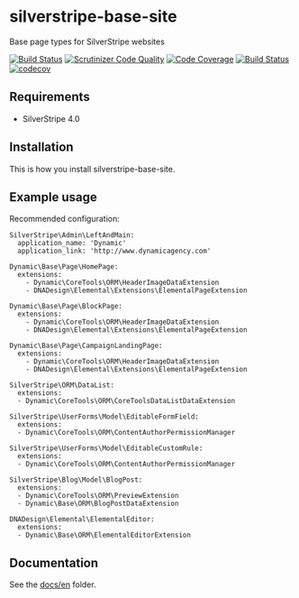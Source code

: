 # silverstripe-base-site

Base page types for SilverStripe websites

[![Build Status](https://travis-ci.com/dynamic/silverstripe-base-site.svg?token=hFT1sXd4nNmguE972zHN&branch=master)](https://travis-ci.com/dynamic/silverstripe-base-site)
[![Scrutinizer Code Quality](https://scrutinizer-ci.com/g/dynamic/silverstripe-base-site/badges/quality-score.png?b=master&s=6602bc588bf7da4a15e9ae4e061c92781c87caf5)](https://scrutinizer-ci.com/g/dynamic/silverstripe-base-site/?branch=master)
[![Code Coverage](https://scrutinizer-ci.com/g/dynamic/silverstripe-base-site/badges/coverage.png?b=master&s=fde13fa99212b7985699f22a13c22d393b76299a)](https://scrutinizer-ci.com/g/dynamic/silverstripe-base-site/?branch=master)
[![Build Status](https://scrutinizer-ci.com/g/dynamic/silverstripe-base-site/badges/build.png?b=master&s=d0c33738b6be129105fa8f507591359fcf4f40ae)](https://scrutinizer-ci.com/g/dynamic/silverstripe-base-site/build-status/master)
[![codecov](https://codecov.io/gh/dynamic/silverstripe-base-site/branch/master/graph/badge.svg?token=8qD1GBbxzV)](https://codecov.io/gh/dynamic/silverstripe-base-site)

## Requirements

- SilverStripe 4.0

## Installation

This is how you install silverstripe-base-site.

## Example usage

Recommended configuration:

```
SilverStripe\Admin\LeftAndMain:
  application_name: 'Dynamic'
  application_link: 'http://www.dynamicagency.com'

Dynamic\Base\Page\HomePage:
  extensions:
    - Dynamic\CoreTools\ORM\HeaderImageDataExtension
    - DNADesign\Elemental\Extensions\ElementalPageExtension

Dynamic\Base\Page\BlockPage:
  extensions:
    - Dynamic\CoreTools\ORM\HeaderImageDataExtension
    - DNADesign\Elemental\Extensions\ElementalPageExtension

Dynamic\Base\Page\CampaignLandingPage:
  extensions:
    - Dynamic\CoreTools\ORM\HeaderImageDataExtension
    - DNADesign\Elemental\Extensions\ElementalPageExtension

SilverStripe\ORM\DataList:
  extensions:
  - Dynamic\CoreTools\ORM\CoreToolsDataListDataExtension

SilverStripe\UserForms\Model\EditableFormField:
  extensions:
  - Dynamic\CoreTools\ORM\ContentAuthorPermissionManager

SilverStripe\UserForms\Model\EditableCustomRule:
  extensions:
  - Dynamic\CoreTools\ORM\ContentAuthorPermissionManager

SilverStripe\Blog\Model\BlogPost:
  extensions:
  - Dynamic\CoreTools\ORM\PreviewExtension
  - Dynamic\Base\ORM\BlogPostDataExtension

DNADesign\Elemental\ElementalEditor:
  extensions:
  - Dynamic\Base\ORM\ElementalEditorExtension
```

## Documentation

See the [docs/en](docs/en/index.md) folder.
